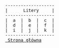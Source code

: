 <body>
<pre>
-------------------
|      Litery     |
-------------------
|  a  |  b  |  c  |
|  d  |  e  |  f  |
|  i  |  j  |  k  |
-------------------
<a href=”https://pksltzn.github.io/dane/”> Strona główna</a>
</pre>
